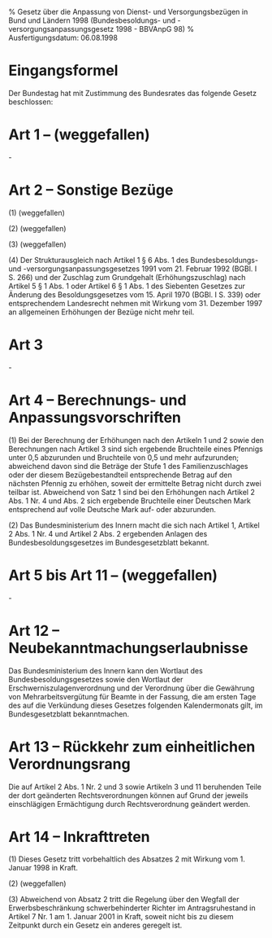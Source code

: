 % Gesetz über die Anpassung von Dienst- und Versorgungsbezügen in Bund und Ländern 1998  (Bundesbesoldungs- und -versorgungsanpassungsgesetz 1998 - BBVAnpG 98)
% Ausfertigungsdatum: 06.08.1998
 
# Eingangsformel

Der Bundestag hat mit Zustimmung des Bundesrates das folgende Gesetz beschlossen:

# Art 1 – (weggefallen)

\-

# Art 2 – Sonstige Bezüge

(1) (weggefallen)

(2) (weggefallen)

(3) (weggefallen)

(4) Der Strukturausgleich nach Artikel 1 § 6 Abs. 1 des Bundesbesoldungs- und -versorgungsanpassungsgesetzes 1991 vom 21. Februar 1992 (BGBl. I S. 266) und der Zuschlag zum Grundgehalt (Erhöhungszuschlag) nach Artikel 5 § 1 Abs. 1 oder Artikel 6 § 1 Abs. 1 des Siebenten Gesetzes zur Änderung des Besoldungsgesetzes vom 15. April 1970 (BGBl. I S. 339) oder entsprechendem Landesrecht nehmen mit Wirkung vom 31. Dezember 1997 an allgemeinen Erhöhungen der Bezüge nicht mehr teil.

# Art 3

\-

# Art 4 – Berechnungs- und Anpassungsvorschriften

(1) Bei der Berechnung der Erhöhungen nach den Artikeln 1 und 2 sowie den Berechnungen nach Artikel 3 sind sich ergebende Bruchteile eines Pfennigs unter 0,5 abzurunden und Bruchteile von 0,5 und mehr aufzurunden; abweichend davon sind die Beträge der Stufe 1 des Familienzuschlages oder der diesem Bezügebestandteil entsprechende Betrag auf den nächsten Pfennig zu erhöhen, soweit der ermittelte Betrag nicht durch zwei teilbar ist. Abweichend von Satz 1 sind bei den Erhöhungen nach Artikel 2 Abs. 1 Nr. 4 und Abs. 2 sich ergebende Bruchteile einer Deutschen Mark entsprechend auf volle Deutsche Mark auf- oder abzurunden.

(2) Das Bundesministerium des Innern macht die sich nach Artikel 1, Artikel 2 Abs. 1 Nr. 4 und Artikel 2 Abs. 2 ergebenden Anlagen des Bundesbesoldungsgesetzes im Bundesgesetzblatt bekannt.

# Art 5 bis Art 11 – (weggefallen)

\-

# Art 12 – Neubekanntmachungserlaubnisse

Das Bundesministerium des Innern kann den Wortlaut des Bundesbesoldungsgesetzes sowie den Wortlaut der Erschwerniszulagenverordnung und der Verordnung über die Gewährung von Mehrarbeitsvergütung für Beamte in der Fassung, die am ersten Tage des auf die Verkündung dieses Gesetzes folgenden Kalendermonats gilt, im Bundesgesetzblatt bekanntmachen.

# Art 13 – Rückkehr zum einheitlichen Verordnungsrang

Die auf Artikel 2 Abs. 1 Nr. 2 und 3 sowie Artikeln 3 und 11 beruhenden Teile der dort geänderten Rechtsverordnungen können auf Grund der jeweils einschlägigen Ermächtigung durch Rechtsverordnung geändert werden.

# Art 14 – Inkrafttreten

(1) Dieses Gesetz tritt vorbehaltlich des Absatzes 2 mit Wirkung vom 1. Januar 1998 in Kraft.

(2) (weggefallen)

(3) Abweichend von Absatz 2 tritt die Regelung über den Wegfall der Erwerbsbeschränkung schwerbehinderter Richter im Antragsruhestand in Artikel 7 Nr. 1 am 1. Januar 2001 in Kraft, soweit nicht bis zu diesem Zeitpunkt durch ein Gesetz ein anderes geregelt ist.
